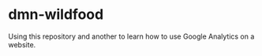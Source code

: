 # dmn-wildfood
Using this repository and another to learn how to use Google Analytics on a website.
